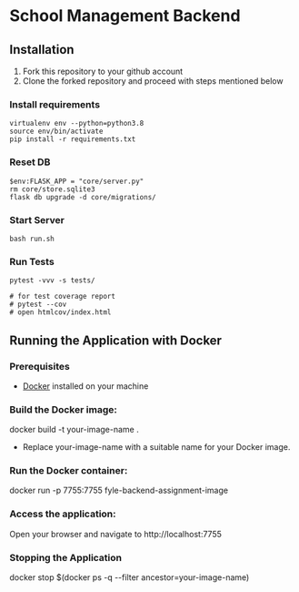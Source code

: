 # School Management Backend

## Installation

1. Fork this repository to your github account
2. Clone the forked repository and proceed with steps mentioned below

### Install requirements

```
virtualenv env --python=python3.8
source env/bin/activate
pip install -r requirements.txt
```
### Reset DB

```
$env:FLASK_APP = "core/server.py"
rm core/store.sqlite3
flask db upgrade -d core/migrations/

```
### Start Server

```
bash run.sh
```
### Run Tests

```
pytest -vvv -s tests/

# for test coverage report
# pytest --cov
# open htmlcov/index.html
```
## Running the Application with Docker

### Prerequisites
- [Docker](https://www.docker.com/) installed on your machine

### Build the Docker image:
docker build -t your-image-name .
- Replace your-image-name with a suitable name for your Docker image.

### Run the Docker container:
docker run -p 7755:7755 fyle-backend-assignment-image

### Access the application:
Open your browser and navigate to http://localhost:7755

### Stopping the Application
docker stop $(docker ps -q --filter ancestor=your-image-name)




